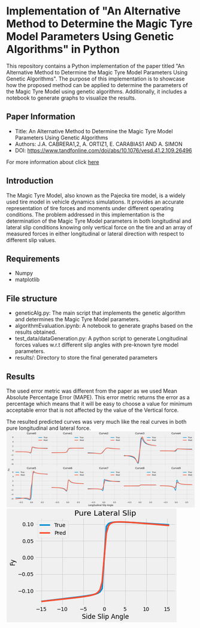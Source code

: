 # Implementation of "An Alternative Method to Determine the Magic Tyre Model Parameters Using Genetic Algorithms" in Python
This repository contains a Python implementation of the paper titled "An Alternative Method to Determine the Magic Tyre Model Parameters Using Genetic Algorithms". The purpose of this implementation is to showcase how the proposed method can be applied to determine the parameters of the Magic Tyre Model using genetic algorithms. Additionally, it includes a notebook to generate graphs to visualize the results.

## Paper Information
* Title: An Alternative Method to Determine the Magic Tyre Model Parameters Using Genetic Algorithms
* Authors: J.A. CABRERA1,2, A. ORTIZ1, E. CARABIAS1 AND A. SIMON
* DOI: <https://www.tandfonline.com/doi/abs/10.1076/vesd.41.2.109.26496>

For more information about click [here](https://www.researchgate.net/publication/232924414_An_Alternative_Method_to_Determine_the_Magic_Tyre_Model_Parameters_Using_Genetic_Algorithms)

## Introduction
The Magic Tyre Model, also known as the Pajecka tire model, is a widely used tire model in vehicle dynamics simulations. It provides an accurate representation of tire forces and moments under different operating conditions.
The problem addressed in this implementation is the determination of the Magic Tyre Model parameters in both longitudinal and lateral slip conditions knowing only vertical force on the tire and an array of measured forces in either longitudinal or lateral direction with respect to different slip values.


## Requirements
* Numpy
* matplotlib

## File structure
* geneticAlg.py: The main script that implements the genetic algorithm and determines the Magic Tyre Model parameters.
* algorithmEvaluation.ipynb: A notebook to generate graphs based on the results obtained.
* test_data/dataGeneration.py: A python script to generate Longitudinal forces values w.r.t different slip angles with pre-known tyre model parameters.
* results/: Directory to store the final generated parameters

## Results
The used error metric was different from the paper as we used Mean 
Absolute Percentage Error (MAPE). This error metric returns the error as a percentage which means that it will be easy to choose a value for minimum acceptable error that is not affected by the value of the Vertical force.

The resulted predicted curves was very much like the real curves in both pure longitudinal and lateral force.
<img src="images/Fx.png" style="text-align: center;">
<img src="images/Fy.png" style="text-align: center;">
